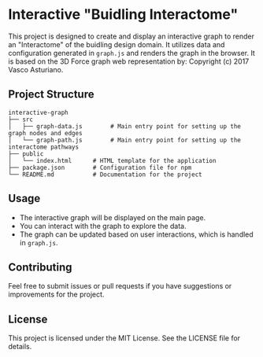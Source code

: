 # Interactive "Buidling Interactome"

This project is designed to create and display an interactive graph to render an "Interactome" of the buidling design domain. It utilizes data and configuration generated in `graph.js` and renders the graph in the browser. It is based on the 3D Force graph web representation by: Copyright (c) 2017 Vasco Asturiano.

## Project Structure

```
interactive-graph
├── src
│   ├── graph-data.js        # Main entry point for setting up the graph nodes and edges
│   └── graph-path.js        # Main entry point for setting up the interactome pathways
├── public
│   └── index.html      # HTML template for the application
├── package.json        # Configuration file for npm
└── README.md           # Documentation for the project
```



## Usage

- The interactive graph will be displayed on the main page.
- You can interact with the graph to explore the data.
- The graph can be updated based on user interactions, which is handled in `graph.js`.

## Contributing

Feel free to submit issues or pull requests if you have suggestions or improvements for the project. 

## License

This project is licensed under the MIT License. See the LICENSE file for details.
